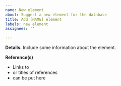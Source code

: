 ```yaml
---
name: New element
about: Suggest a new element for the database
title: Add [NAME] element
labels: new element
assignees: ''

---
```


**Details.**
Include some information about the element.

**Reference(s)**
- Links to
- or titles of references
- can be put here
